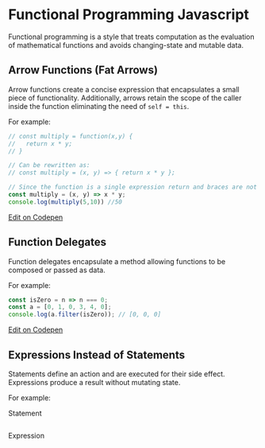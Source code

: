 # Functional Programming Javascript

Functional programming is a style that treats computation as the evaluation of mathematical functions and avoids changing-state and mutable data.

## Arrow Functions (Fat Arrows)

Arrow functions create a concise expression that encapsulates a small piece of functionality. Additionally, arrows retain the scope of the caller inside the function eliminating the need of `self = this`.

For example:

```javascript
// const multiply = function(x,y) {
//   return x * y;
// }

// Can be rewritten as:
// const multiply = (x, y) => { return x * y };

// Since the function is a single expression return and braces are not needed:
const multiply = (x, y) => x * y;
console.log(multiply(5,10)) //50
```

<a href="https://codepen.io/Bunlong/pen/QBgdJb" target="_blank">Edit on Codepen</a>

## Function Delegates

Function delegates encapsulate a method allowing functions to be composed or passed as data.

For example:

```javascript
const isZero = n => n === 0;
const a = [0, 1, 0, 3, 4, 0];
console.log(a.filter(isZero)); // [0, 0, 0]
```

<a href="https://codepen.io/Bunlong/pen/zLzNbd" target="_blank">Edit on Codepen</a>

## Expressions Instead of Statements

Statements define an action and are executed for their side effect. Expressions produce a result without mutating state.

For example:

Statement

```javascript

```

Expression

```javascript

```
